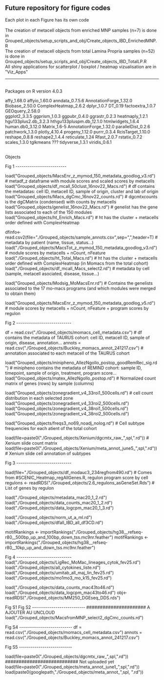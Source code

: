 Future repository for figure codes
--------------------------
Each plot in each Figure has its own code
<br/>
<br/>
The creation of metacell objects from enriched MNP samples (n=7) is done in Grouped_objects/setup_scripts_and_obj/Create_objects_IBD_EnrichedMNP.R
<br/>
The creation of metacell objects from total Lamina Propria samples (n=52) is done in Grouped_objects/setup_scripts_and_obj/Create_objects_IBD_TotalLP.R
<br/>
All shiny applications for scatterplot / boxplot / heatmap vizualisation are in "Viz_Apps"



--------------------------
<br/>
Packages on R version 4.0.3

affy_1.68.0
affyio_1.60.0
anndata_0.7.5.6 
AnnotationForge_1.32.0
Biobase_2.50.0
ComplexHeatmap_2.6.2
dplyr_1.0.7
DT_0.19
factoextra_1.0.7 
GEOquery_2.58.0  
ggplot2_3.3.5
ggprism_1.0.3
ggpubr_0.4.0
ggrastr_0.2.3
heatmaply_1.2.1
hgu133plus2.db_3.2.3
hthgu133pluspm.db_12.1.0
htmlwidgets_1.6.4
human.db0_3.12.0
Matrix_1.6-5 
AnnotationForge_1.32.0 
parallelDist_0.2.6 
patchwork_1.3.0
plotly_4.10.4
progeny_1.12.0
purrr_0.3.4
RcisTarget_1.10.0
reshape_0.8.8
reshape2_1.4.4
reticulate_1.24 
Rfast_2.0.7
rstatix_0.7.2
scales_1.3.0 
tglkmeans ???
tidyverse_1.3.1
viridis_0.6.1





<br/>
Objects

Fig 1 --------------------------

load("Grouped_objects/MacsEnr_z_mymod_150_metadata_goodlog_v3.rd") # metadf_z     dataframe with module scores and scaled scores by metacells
load("Grouped_objects/df_mcall_50clust_16nov22_Macs.rd")  # df contains the metadatas: cell ID, metacell ID, sample of origin, cluster and lab of origin
load("Grouped_objects/Macs_dgCmc_16nov22_counts.rd")      # dgcmtxcounts is the dgCMatrix (condensed) with counts by metacells
load("Grouped_objects/genelist_16nov22_Macs.rd")          # genelist has the gene lists associated to each of the 150 modules 
load("Grouped_objects/ht_Enrich_Macs.rd")                 # ht has the cluster + metacells order defined with ComplexHeatmap  

dfinfo<-read.csv2(file="./Grouped_objects/sample_annots.csv",sep=",",header=T)   # metadata by patient (name, tissue, status...)
load("./Grouped_objects/MacsTot_z_mymod_150_metadata_goodlog_v3.rd")             # module scores by metacells + nCount, nFeature
load("./Grouped_objects/ht_Total_Macs.rd")                                       # ht has the cluster + metacells order defined with ComplexHeatmap  (in Momacs from the total cohort)
load("./Grouped_objects/df_mcall_Macs_select2.rd")                               # metadata by cell (sample, metacell asociated, disease, tissue...)

load("Grouped_objects/Modsig_MoMacsEnr.rd")               # Contains the genelists associated to the 17 mo-macs programs (and which modules were merged to obtain them)

load("Grouped_objects/MacsEnr_z_mymod_150_metadata_goodlog_v5.rd")               # module scores by metacells + nCount, nFeature + program scores by regulon

Fig 2 ----------------------------

df = read.csv("./Grouped_objects/momacs_cell_metadata.csv")                      # df contains the metadata of TAURUS cohort: cell ID, metacell ID, sample of origin, disease, annotation...
annots = read.csv("./Grouped_objects/Buckley_momacs_annot_241217.csv")           # annotation associated to each metacell of the TAURUS cohort

load("Grouped_objects/minipheno_AllezNgollo_postop_goodRemRec_sig.rd")           # minipheno contains the metadata of REMIND cohort: sample ID, timepoint, sample of origin, treatment, program score...
load("Grouped_objects/matex_AllezNgollo_postop.rd")                              # Normalized count matrix of genes (rows) by sample (columns)

load("Grouped_objects/zonegradient_v4_33roi1_500cells.rd")                       # cell count distribution in each selected zone
load("Grouped_objects/zonegradient_v4_33roi2_500cells.rd")
load("Grouped_objects/zonegradient_v4_38roi1_500cells.rd")
load("Grouped_objects/zonegradient_v4_38roi2_500cells.rd")

load("Grouped_objects/freqs3_no69_noadj_nolog.rd")                               # Cell subtype frequencies for each atient of the total cohort

load(file=paste0("./Grouped_objects/Xenium/dgcmtx_raw_",spl,".rd"))              # Xenium slide count matrix
load(file=paste0("./Grouped_objects/Xenium/meta_annot_june5_",spl,".rd"))        # Xenium slide cell annotation of subtypes

Fig 3 ----------------------------

load(file="./Grouped_objects/df_modauc3_234regfrom490.rd")                       # Comes from #SCENIC_Heatmap_regAllGenes.R, regulon program score by cell
regulons <- readRDS("./Grouped_objects/2.6_regulons_asGeneSet.Rds")              # List of genes by regulon

load("./Grouped_objects/metadata_mac20_1_2.rd")
load("./Grouped_objects/data_counts_mac20_1_2.rd")
load("./Grouped_objects/data_logcpm_mac20_1_3.rd")

load("./Grouped_objects/norm_ut_a_ml.rd")
load("./Grouped_objects/dfall_IBD_all_df3CD.rd")

motifRankings <- importRankings("./Grouped_objects/hg38__refseq-r80__500bp_up_and_100bp_down_tss.mc9nr.feather")
motifRankings <- importRankings("./Grouped_objects/hg38__refseq-r80__10kp_up_and_down_tss.mc9nr.feather")

Fig 4 ----------------------------
load("./Grouped_objects/LigRec_MoMac_lineages_cytok_fev25.rd")
load("./Grouped_objects/all_cytokines_liste.rd")
load("./Grouped_objects/umitab_all_maj_lin_fev25.rd")
load("./Grouped_objects/mo1mo3_mo_k15_fev25.rd")

load("./Grouped_objects/data_counts_mac43to46.rd") 
load("./Grouped_objects/data_logcpm_mac43to46.rd")
obj<-readRDS("./Grouped_objects/MM250_DGEseq_DDS.rds")

Fig S1
Fig S2 ---------------------------                                     ###################### A AJOUTER AU UNCLOUD
load("./Grouped_objects/MacsfromMNP_select2_dgCmc_counts.rd")

Fig S4 ---------------------------
df = read.csv("./Grouped_objects/momacs_cell_metadata.csv")
annots = read.csv("./Grouped_objects/Buckley_momacs_annot_241217.csv")

Fig S5 ---------------------------

load(file=paste0("./Grouped_objects/dgcmtx_raw_",spl,".rd"))  ########################### Not uploaded yet
load(file=paste0("./Grouped_objects/meta_annot_june1_",spl,".rd"))
load(paste0(googlepath,"./Grouped_objects/meta_annot_",spl, ".rd"))  

